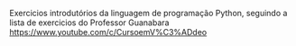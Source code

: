 Exercicios introdutórios da linguagem de programação Python, seguindo a lista de exercicios do Professor Guanabara
https://www.youtube.com/c/CursoemV%C3%ADdeo
